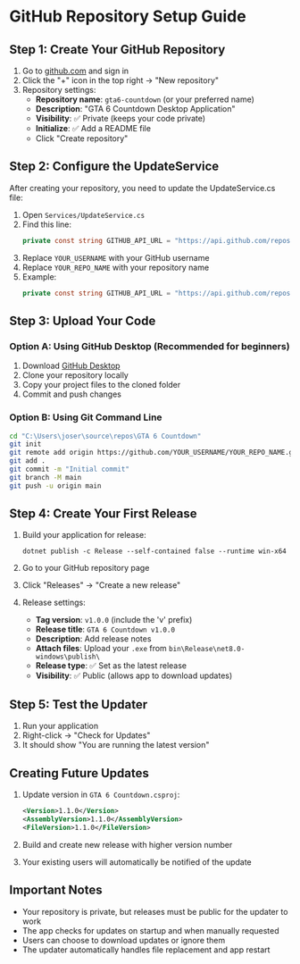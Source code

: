 # GitHub Repository Setup Guide

## Step 1: Create Your GitHub Repository

1. Go to [github.com](https://github.com) and sign in
2. Click the "+" icon in the top right → "New repository"
3. Repository settings:
   - **Repository name**: `gta6-countdown` (or your preferred name)
   - **Description**: "GTA 6 Countdown Desktop Application"
   - **Visibility**: ✅ Private (keeps your code private)
   - **Initialize**: ✅ Add a README file
   - Click "Create repository"

## Step 2: Configure the UpdateService

After creating your repository, you need to update the UpdateService.cs file:

1. Open `Services/UpdateService.cs`
2. Find this line:
   ```csharp
   private const string GITHUB_API_URL = "https://api.github.com/repos/YOUR_USERNAME/YOUR_REPO_NAME/releases/latest";
   ```
3. Replace `YOUR_USERNAME` with your GitHub username
4. Replace `YOUR_REPO_NAME` with your repository name
5. Example:
   ```csharp
   private const string GITHUB_API_URL = "https://api.github.com/repos/johnsmith/gta6-countdown/releases/latest";
   ```

## Step 3: Upload Your Code

### Option A: Using GitHub Desktop (Recommended for beginners)
1. Download [GitHub Desktop](https://desktop.github.com/)
2. Clone your repository locally
3. Copy your project files to the cloned folder
4. Commit and push changes

### Option B: Using Git Command Line
```bash
cd "C:\Users\joser\source\repos\GTA 6 Countdown"
git init
git remote add origin https://github.com/YOUR_USERNAME/YOUR_REPO_NAME.git
git add .
git commit -m "Initial commit"
git branch -M main
git push -u origin main
```

## Step 4: Create Your First Release

1. Build your application for release:
   ```
   dotnet publish -c Release --self-contained false --runtime win-x64
   ```

2. Go to your GitHub repository page
3. Click "Releases" → "Create a new release"
4. Release settings:
   - **Tag version**: `v1.0.0` (include the 'v' prefix)
   - **Release title**: `GTA 6 Countdown v1.0.0`
   - **Description**: Add release notes
   - **Attach files**: Upload your `.exe` from `bin\Release\net8.0-windows\publish\`
   - **Release type**: ✅ Set as the latest release
   - **Visibility**: ✅ Public (allows app to download updates)

## Step 5: Test the Updater

1. Run your application
2. Right-click → "Check for Updates"
3. It should show "You are running the latest version"

## Creating Future Updates

1. Update version in `GTA 6 Countdown.csproj`:
   ```xml
   <Version>1.1.0</Version>
   <AssemblyVersion>1.1.0</AssemblyVersion>
   <FileVersion>1.1.0</FileVersion>
   ```

2. Build and create new release with higher version number
3. Your existing users will automatically be notified of the update

## Important Notes

- Your repository is private, but releases must be public for the updater to work
- The app checks for updates on startup and when manually requested
- Users can choose to download updates or ignore them
- The updater automatically handles file replacement and app restart
